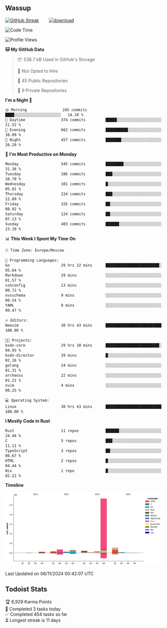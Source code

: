 ## Wassup

<!--
-->

[![GitHub Streak](http://github-readme-streak-stats.herokuapp.com?user=archeoss&theme=shades-of-purple&hide_border=true&date_format=j%20M%5B%20Y%5D)](https://git.io/streak-stats)&nbsp;&nbsp;&nbsp;&nbsp;&nbsp;&nbsp;&nbsp;&nbsp;[![download](https://user-images.githubusercontent.com/68448737/147796309-d8b65b1d-4dde-40d9-b03a-2b42aaa6cd43.jpeg)
](http://bmstu.ru/)

<!--START_SECTION:waka-->
![Code Time](http://img.shields.io/badge/Code%20Time-3%2C402%20hrs%2050%20mins-blue)

![Profile Views](http://img.shields.io/badge/Profile%20Views-0-blue)

**🐱 My GitHub Data** 

> 📦 536.7 kB Used in GitHub's Storage 
 > 
> 🚫 Not Opted to Hire
 > 
> 📜 45 Public Repositories 
 > 
> 🔑 9 Private Repositories 
 > 
**I'm a Night 🦉** 

```text
🌞 Morning                245 commits         ████░░░░░░░░░░░░░░░░░░░░░   14.10 % 
🌆 Daytime                374 commits         █████░░░░░░░░░░░░░░░░░░░░   21.52 % 
🌃 Evening                662 commits         ██████████░░░░░░░░░░░░░░░   38.09 % 
🌙 Night                  457 commits         ███████░░░░░░░░░░░░░░░░░░   26.29 % 
```
📅 **I'm Most Productive on Monday** 

```text
Monday                   545 commits         ████████░░░░░░░░░░░░░░░░░   31.36 % 
Tuesday                  186 commits         ███░░░░░░░░░░░░░░░░░░░░░░   10.70 % 
Wednesday                101 commits         █░░░░░░░░░░░░░░░░░░░░░░░░   05.81 % 
Thursday                 224 commits         ███░░░░░░░░░░░░░░░░░░░░░░   12.89 % 
Friday                   155 commits         ██░░░░░░░░░░░░░░░░░░░░░░░   08.92 % 
Saturday                 124 commits         ██░░░░░░░░░░░░░░░░░░░░░░░   07.13 % 
Sunday                   403 commits         ██████░░░░░░░░░░░░░░░░░░░   23.19 % 
```


📊 **This Week I Spent My Time On** 

```text
🕑︎ Time Zone: Europe/Moscow

💬 Programming Languages: 
Go                       29 hrs 22 mins      ████████████████████████░   95.64 % 
Markdown                 29 mins             ░░░░░░░░░░░░░░░░░░░░░░░░░   01.57 % 
sshconfig                13 mins             ░░░░░░░░░░░░░░░░░░░░░░░░░   00.72 % 
ovsschema                9 mins              ░░░░░░░░░░░░░░░░░░░░░░░░░   00.54 % 
YAML                     8 mins              ░░░░░░░░░░░░░░░░░░░░░░░░░   00.47 % 

🔥 Editors: 
Neovim                   30 hrs 43 mins      █████████████████████████   100.00 % 

🐱‍💻 Projects: 
bsdn-core                29 hrs 10 mins      ████████████████████████░   94.95 % 
bsdn-director            39 mins             █░░░░░░░░░░░░░░░░░░░░░░░░   02.16 % 
golang                   24 mins             ░░░░░░░░░░░░░░░░░░░░░░░░░   01.31 % 
archeoss                 22 mins             ░░░░░░░░░░░░░░░░░░░░░░░░░   01.21 % 
nvim                     4 mins              ░░░░░░░░░░░░░░░░░░░░░░░░░   00.25 % 

💻 Operating System: 
Linux                    30 hrs 43 mins      █████████████████████████   100.00 % 
```

**I Mostly Code in Rust** 

```text
Rust                     11 repos            ██████░░░░░░░░░░░░░░░░░░░   24.44 % 
C                        5 repos             ███░░░░░░░░░░░░░░░░░░░░░░   11.11 % 
TypeScript               3 repos             ██░░░░░░░░░░░░░░░░░░░░░░░   06.67 % 
HTML                     2 repos             █░░░░░░░░░░░░░░░░░░░░░░░░   04.44 % 
Nix                      1 repo              █░░░░░░░░░░░░░░░░░░░░░░░░   02.22 % 
```



**Timeline**

![Lines of Code chart](https://raw.githubusercontent.com/archeoss/archeoss/master/assets/bar_graph.png)


 Last Updated on 06/11/2024 00:42:07 UTC
<!--END_SECTION:waka-->

## Todoist Stats

<!-- TODO-IST:START -->
🏆  8,929 Karma Points           
🌸  Completed 3 tasks today           
✅  Completed 454 tasks so far           
⏳  Longest streak is 11 days
<!-- TODO-IST:END -->
